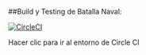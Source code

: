 ##Build y Testing de Batalla Naval:

[![CircleCI](https://circleci.com/gh/aleferrero98/Batalla-Naval-Game/tree/Codigo-Modelo.svg?style=svg)](https://circleci.com/gh/aleferrero98/Batalla-Naval-Game/tree/Codigo-Modelo)

Hacer clic para ir al entorno de Circle CI